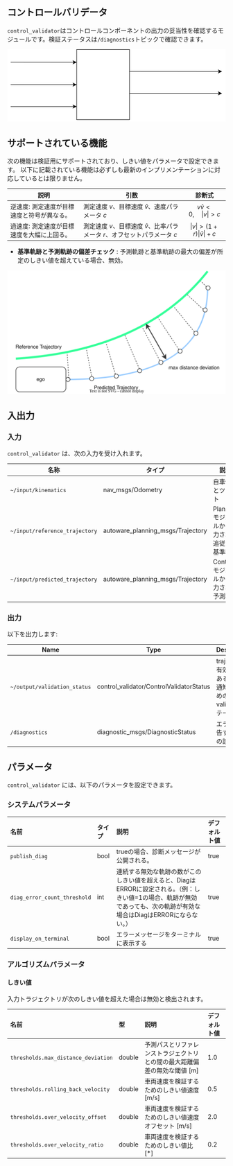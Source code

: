 ## コントロールバリデータ

`control_validator`はコントロールコンポーネントの出力の妥当性を確認するモジュールです。検証ステータスは`/diagnostics`トピックで確認できます。

![control_validator](./image/control_validator.drawio.svg)

## サポートされている機能

次の機能は検証用にサポートされており、しきい値をパラメータで設定できます。
以下に記載されている機能は必ずしも最新のインプリメンテーションに対応しているとは限りません。

| 説明                                                                        | 引数                                                                                       |                  診断式                  |
| ---------------------------------------------------------------------------------- | ----------------------------------------------------------------------------------------------- | :---------------------------------------: |
| 逆速度: 測定速度が目標速度と符号が異なる。 | 測定速度 $v$、目標速度 $\hat{v}$、速度パラメータ $c$                    |      $v \hat{v} < 0, \quad \lvert v \rvert > c$       |
| 過速度: 測定速度が目標速度を大幅に上回る。                      | 測定速度 $v$、目標速度 $\hat{v}$、比率パラメータ $r$、オフセットパラメータ $c$ | $\lvert v \rvert > (1 + r) \lvert \hat{v} \rvert + c$ |

- **基準軌跡と予測軌跡の偏差チェック** : 予測軌跡と基準軌跡の最大の偏差が所定のしきい値を超えている場合、無効。

![trajectory_deviation](./image/trajectory_deviation.drawio.svg)

## 入出力

### 入力

`control_validator` は、次の入力を受け入れます。

| 名称 | タイプ | 説明 |
|---|---|---|
| `~/input/kinematics` | nav_msgs/Odometry | 自車位置とツイスト |
| `~/input/reference_trajectory` | autoware_planning_msgs/Trajectory | Planningモジュールから出力され、追従する基準軌道 |
| `~/input/predicted_trajectory` | autoware_planning_msgs/Trajectory | Controlモジュールから出力される予測軌道 |

### 出力

以下を出力します:

| Name                               | Type                                        | Description                                                                             |
| ----------------------------------- | ------------------------------------------- | ----------------------------------------------------------------------------------------- |
| `~/output/validation_status`        | control_validator/ControlValidatorStatus  | trajectoryが有効/無効である理由を通知するためのvalidatorステータス |
| `/diagnostics`                    | diagnostic_msgs/DiagnosticStatus            | エラーを報告するための診断                                                                 |

## パラメータ

`control_validator` には、以下のパラメータを設定できます。

### システムパラメータ

| 名前                        | タイプ | 説明                                                                                                                                                                                                                                                   | デフォルト値 |
| :--------------------------- | :--- | :--------------------------------------------------------------------------------------------------------------------------------------------------------------------------------------------------------------------------------------------- | :------------ |
| `publish_diag`               | bool | trueの場合、診断メッセージが公開される。                                                                                                                                                                                                      | true          |
| `diag_error_count_threshold` | int  | 連続する無効な軌跡の数がこのしきい値を超えると、DiagはERRORに設定される。（例：しきい値=1の場合、軌跡が無効であっても、次の軌跡が有効な場合はDiagはERRORにならない。） | true          |
| `display_on_terminal`        | bool | エラーメッセージをターミナルに表示する | true          |

### アルゴリズムパラメータ

#### しきい値

入力トラジェクトリが次のしきい値を超えた場合は無効と検出されます。

| 名前                               | 型      | 説明                                                                                                    | デフォルト値 |
| :---------------------------------- | :----- | :----------------------------------------------------------------------------------------------------- | :------------ |
| `thresholds.max_distance_deviation` | double | 予測パスとリファレンストラジェクトリとの間の最大距離偏差の無効な閾値 [m]                           | 1.0           |
| `thresholds.rolling_back_velocity`  | double | 車両速度を検証するためのしきい値速度 [m/s]                                                             | 0.5           |
| `thresholds.over_velocity_offset`   | double | 車両速度を検証するためのしきい値速度オフセット [m/s]                                                  | 2.0           |
| `thresholds.over_velocity_ratio`    | double | 車両速度を検証するためのしきい値比 [*]                                                                | 0.2           |

